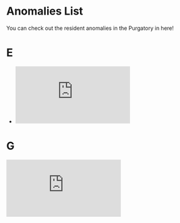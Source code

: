 # Anomalies List
You can check out the resident anomalies in the Purgatory in here!

# E
- ![Envied One](https://github.com/DawdleInTime/RND-Purgatory-Mod-Wiki/blob/main/envied_one.md)
# G
![Goldneed](https://github.com/DawdleInTime/RND-Purgatory-Mod-Wiki/blob/main/goldneed.md)
